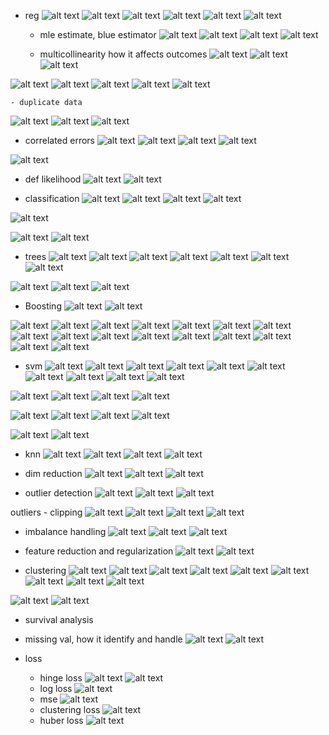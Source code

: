 - reg
![alt text](image-15.png)
![alt text](image-16.png)
![alt text](image-22.png)
![alt text](image-24.png)
![alt text](image-117.png)
![alt text](image-118.png)



    - mle estimate, blue estimator
![alt text](image-2.png)
![alt text](image-3.png)
![alt text](image-4.png)
![alt text](image-5.png)
    
    
    - multicollinearity how it affects outcomes
![alt text](image-6.png)
![alt text](image-7.png)
![alt text](image-8.png)

![alt text](image-9.png)
![alt text](image-10.png)
![alt text](image-11.png)
![alt text](image-120.png)
![alt text](image-18.png)


    - duplicate data
![alt text](image-12.png)
![alt text](image-119.png)
![alt text](image-14.png)

- correlated errors
![alt text](image-26.png)
![alt text](image-27.png)
![alt text](image-28.png)
![alt text](image-29.png)

![alt text](image-30.png)

- def likelihood
![alt text](image.png)
![alt text](image-1.png)

- classification
![alt text](image-35.png)
![alt text](image-31.png)
![alt text](image-32.png)
![alt text](image-33.png)

![alt text](image-34.png)

![alt text](image-36.png)
![alt text](image-41.png)

- trees
![alt text](image-38.png)
![alt text](image-39.png)
![alt text](image-40.png)
![alt text](image-42.png)
![alt text](image-43.png)
![alt text](image-44.png)
![alt text](image-45.png)


![alt text](image-46.png)
![alt text](image-49.png)
![alt text](image-50.png)


- Boosting 
![alt text](image-47.png)
![alt text](image-48.png)

![alt text](image-51.png)
![alt text](image-52.png)
![alt text](image-53.png)
![alt text](image-54.png)
![alt text](image-55.png)
![alt text](image-56.png)
![alt text](image-57.png)
![alt text](image-58.png)
![alt text](image-59.png)
![alt text](image-60.png)
![alt text](image-61.png)
![alt text](image-62.png)
![alt text](image-63.png)
![alt text](image-64.png)
![alt text](image-66.png)
![alt text](image-67.png)


- svm
![alt text](image-65.png)
![alt text](image-68.png)
![alt text](image-69.png)
![alt text](image-70.png)
![alt text](image-71.png)
![alt text](image-72.png)
![alt text](image-73.png)
![alt text](image-74.png)
![alt text](image-75.png)
![alt text](image-76.png)

![alt text](image-77.png)
![alt text](image-78.png)
![alt text](image-79.png)
![alt text](image-112.png)

![alt text](image-121.png)
![alt text](image-122.png)
![alt text](image-123.png)
![alt text](image-124.png)

![alt text](image-125.png)
![alt text](image-126.png)

- knn
![alt text](image-80.png)
![alt text](image-81.png)
![alt text](image-82.png)
![alt text](image-83.png)

- dim reduction
![alt text](image-84.png)
![alt text](image-85.png)
![alt text](image-86.png)

- outlier detection
![alt text](image-17.png)
![alt text](image-87.png)
![alt text](image-88.png)

outliers - clipping
![alt text](image-89.png)
![alt text](image-90.png)
![alt text](image-91.png)
![alt text](image-92.png)

- imbalance handling
![alt text](image-93.png)
![alt text](image-94.png)
![alt text](image-95.png)

- feature reduction and regularization
![alt text](image-20.png)
![alt text](image-21.png)

- clustering
![alt text](image-96.png)
![alt text](image-97.png)
![alt text](image-98.png)
![alt text](image-99.png)
![alt text](image-100.png)
![alt text](image-101.png)
![alt text](image-102.png)
![alt text](image-103.png)
![alt text](image-105.png)

![alt text](image-113.png)
![alt text](image-116.png)

- survival analysis

- missing val, how it identify and handle
![alt text](image-19.png)
![alt text](image-23.png)

- loss
    - hinge loss
![alt text](image-109.png)
![alt text](image-110.png)
    - log loss
![alt text](image-108.png)
    - mse
![alt text](image-107.png)
    - clustering loss
![alt text](image-106.png)
    - huber loss
![alt text](image-127.png)


